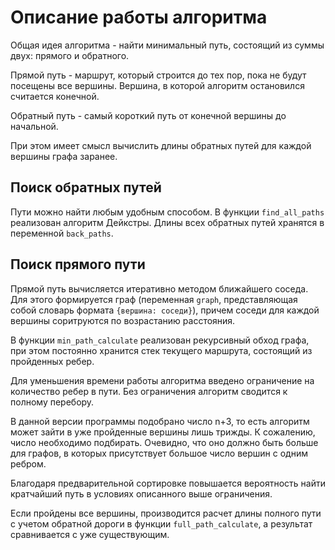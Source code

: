 # Описание работы алгоритма

Общая идея алгоритма - найти минимальный путь, состоящий из суммы двух: прямого и обратного.

Прямой путь - маршрут, который строится до тех пор, пока не будут посещены все вершины. Вершина, в которой алгоритм остановился считается конечной.

Обратный путь - самый короткий путь от конечной вершины до начальной.

При этом имеет смысл вычислить длины обратных путей для каждой вершины графа заранее.


## Поиск обратных путей
Пути можно найти любым удобным способом. В функции `find_all_paths` реализован алгоритм Дейкстры. Длины всех обратных путей хранятся в переменной `back_paths`.


## Поиск прямого пути
Прямой путь вычисляется итеративно методом ближайшего соседа. Для этого формируется граф (переменная `graph`, представляющая собой словарь формата `{вершина: соседи}`), причем соседи для каждой вершины соритруются по возрастанию расстояния.

В функции `min_path_calculate` реализован рекурсивный обход графа, при этом постоянно хранится стек текущего маршрута, состоящий из пройденных ребер.

Для уменьшения времени работы алгоритма введено ограничение на количество ребер в пути. Без ограничения алгоритм сводится к полному перебору.

В данной версии программы подобрано число n+3, то есть алгоритм может зайти в уже пройденные вершины лишь трижды. К сожалению, число необходимо подбирать. Очевидно, что оно должно быть больше для графов, в которых присутствует большое число вершин с одним ребром.

Благодаря предварительной сортировке повышается вероятность найти кратчайший путь в условиях описанного выше ограничения.

Если пройдены все вершины, производится расчет длины полного пути с учетом обратной дороги в функции `full_path_calculate`, а результат сравнивается с уже существующим.
